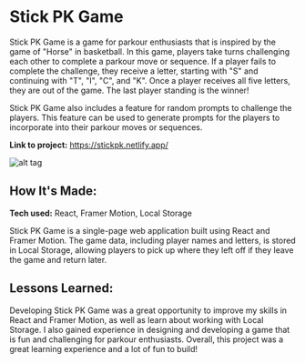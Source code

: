 # Stick PK Game
Stick PK Game is a game for parkour enthusiasts that is inspired by the game of "Horse" in basketball. In this game, players take turns challenging each other to complete a parkour move or sequence. If a player fails to complete the challenge, they receive a letter, starting with "S" and continuing with "T", "I", "C", and "K". Once a player receives all five letters, they are out of the game. The last player standing is the winner!

Stick PK Game also includes a feature for random prompts to challenge the players. This feature can be used to generate prompts for the players to incorporate into their parkour moves or sequences.

**Link to project:** https://stickpk.netlify.app/

![alt tag](http://placecorgi.com/1200/650)

## How It's Made:

**Tech used:** React, Framer Motion, Local Storage

Stick PK Game is a single-page web application built using React and Framer Motion. The game data, including player names and letters, is stored in Local Storage, allowing players to pick up where they left off if they leave the game and return later.

## Lessons Learned:

Developing Stick PK Game was a great opportunity to improve my skills in React and Framer Motion, as well as learn about working with Local Storage. I also gained experience in designing and developing a game that is fun and challenging for parkour enthusiasts. Overall, this project was a great learning experience and a lot of fun to build!




